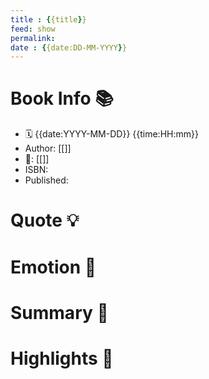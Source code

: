```yaml
---
title : {{title}}
feed: show
permalink: 
date : {{date:DD-MM-YYYY}}
---
```


# Book Info 📚
- 🗓  {{date:YYYY-MM-DD}} {{time:HH:mm}}
- Author: [[]]
- 🔗: [[]]
- ISBN:
- Published:


# Quote 💡

# Emotion 🎉

# Summary 💬

# Highlights 📒

